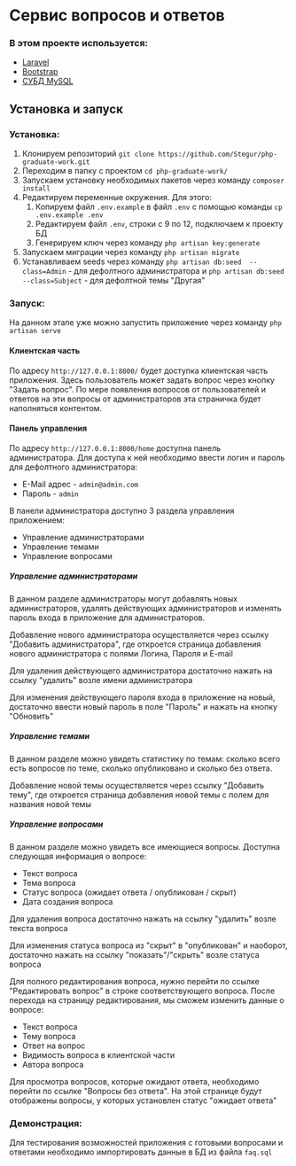# Сервис вопросов и ответов

### В этом проекте используется:
- [Laravel](https://laravel.com/)
- [Bootstrap](https://getbootstrap.com)
- [СУБД MySQL](https://www.mysql.com/)

## Установка и запуск
### Установка: 

1. Клонируем репозиторий `git clone https://github.com/Stegur/php-graduate-work.git`
1. Переходим в папку с проектом `cd php-graduate-work/`
1. Запускаем установку необходимых пакетов через команду `composer install
`
1. Редактируем переменные окружения. Для этого:
    1. Копируем файл `.env.example` в файл `.env` с помощью команды `cp .env.example .env`
    1. Редактируем файл `.env`, строки с 9 по 12, подключаем к проекту БД
    1. Генерируем ключ через команду `php artisan key:generate`
 1. Запускаем миграции через команду `php artisan migrate`
 1. Устанавливаем seeds через команду `php artisan db:seed  --class=Admin` - для дефолтного администратора и `php artisan db:seed  --class=Subject` - для дефолтной темы "Другая"
 
 ### Запуск:
 
 На данном этапе уже можно  запустить приложение через команду `php artisan serve`
 
 #### Клиентская часть
 
 По адресу `http://127.0.0.1:8000/` будет доступка клиентская часть приложения. Здесь пользователь может задать вопрос через кнопку "Задать вопрос". По мере появления вопросов от пользователей и ответов на эти вопросы от администраторов эта страничка будет наполняться контентом.
 
 #### Панель управления

 По адресу `http://127.0.0.1:8000/home` доступна панель администратора. Для доступа к ней необходимо ввести логин и пароль для дефолтного администратора:
  * E-Mail адрес - ```admin@admin.com``` 
  * Пароль - ```admin```
 
 В панели администратора доступно 3 раздела управления приложением:
 
 * Управление администраторами
 * Управление темами
 * Управление вопросами
 
##### Управление администраторами
 
 В данном разделе администраторы могут добавлять новых администраторов, удалять действующих администраторов и изменять пароль входа в приложение для администраторов. 
 
 Добавление нового администратора осуществляется через ссылку "Добавить администратора", где откроется страница добавления нового администратора с полями Логина, Пароля и E-mail
 
 Для удаления действующего администратора достаточно нажать на ссылку "удалить" возле имени администратора
 
 Для изменения действующего пароля входа в приложение на новый, достаточно ввести новый пароль в поле "Пароль" и нажать на кнопку "Обновить"

##### Управление темами

В данном разделе можно увидеть статистику по темам: сколько всего есть вопросов по теме, сколько опубликовано и сколько без ответа.

Добавление новой темы осуществляется через ссылку "Добавить тему", где откроется страница добавления новой темы с полем для названия новой темы

##### Управление вопросами

В данном разделе можно увидеть все имеющиеся вопросы. Доступна следующая информация о вопросе:
* Текст вопроса
* Тема вопроса
* Статус вопроса (ожидает ответа / опубликован / скрыт)
* Дата создания вопроса

Для удаления вопроса достаточно нажать на ссылку "удалить" возле текста вопроса

Для изменения статуса вопроса из "скрыт" в "опубликован" и наоборот, достаточно нажать на ссылку "показать"/"скрыть" возле статуса вопроса

Для полного редактирования вопроса, нужно перейти по ссылке "Редактировать вопрос" в строке соответствующего вопроса. После перехода на страницу редактирования, мы сможем изменить данные о вопросе:

* Текст вопроса
* Тему вопроса
* Ответ на вопрос
* Видимость вопроса в клиентской части
* Автора вопроса

Для просмотра вопросов, которые ожидают ответа, необходимо перейти по ссылке "Вопросы без ответа". На этой странице будут отображены вопросы, у которых установлен статус "ожидает ответа"
  
### Демонстрация:
 
 Для тестирования возможностей приложения с готовыми вопросами и ответами необходимо импортировать данные в БД из файла `faq.sql`

